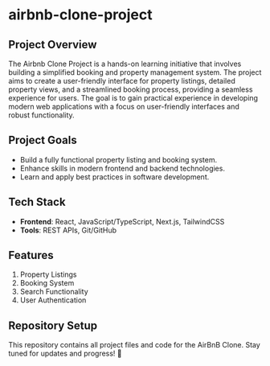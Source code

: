 # airbnb-clone-project


## Project Overview

The Airbnb Clone Project is a hands-on learning initiative that involves building a simplified booking and property management system. The project aims to create a user-friendly interface for property listings, detailed property views, and a streamlined booking process, providing a seamless experience for users. The goal is to gain practical experience in developing modern web applications with a focus on user-friendly interfaces and robust functionality.

## Project Goals
- Build a fully functional property listing and booking system.
- Enhance skills in modern frontend and backend technologies.
- Learn and apply best practices in software development.

## Tech Stack
- **Frontend**: React, JavaScript/TypeScript, Next.js, TailwindCSS
- **Tools**: REST APIs, Git/GitHub

## Features
1. Property Listings
2. Booking System
3. Search Functionality
4. User Authentication


## Repository Setup
This repository contains all project files and code for the AirBnB Clone. Stay tuned for updates and progress! 🚀